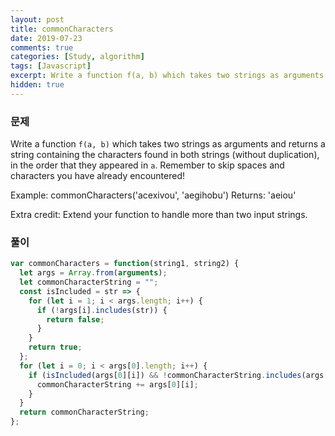 ```yaml
---
layout: post
title: commonCharacters
date: 2019-07-23
comments: true
categories: [Study, algorithm]
tags: [Javascript]
excerpt: Write a function f(a, b) which takes two strings as arguments and returns a string containing the characters found in both strings (without duplication), in the order that they appeared in a.
hidden: true
---
```


### 문제

Write a function `f(a, b)` which takes two strings as arguments and returns a string containing the characters found in both strings (without duplication), in the order that they appeared in `a`. Remember to skip spaces and characters you have already encountered!

Example: commonCharacters('acexivou', 'aegihobu')
Returns: 'aeiou'

Extra credit: Extend your function to handle more than two input strings.

### 풀이

```javascript
var commonCharacters = function(string1, string2) {
  let args = Array.from(arguments);
  let commonCharacterString = "";
  const isIncluded = str => {
    for (let i = 1; i < args.length; i++) {
      if (!args[i].includes(str)) {
        return false;
      }
    }
    return true;
  };
  for (let i = 0; i < args[0].length; i++) {
    if (isIncluded(args[0][i]) && !commonCharacterString.includes(args[0][i])) {
      commonCharacterString += args[0][i];
    }
  }
  return commonCharacterString;
};
```

